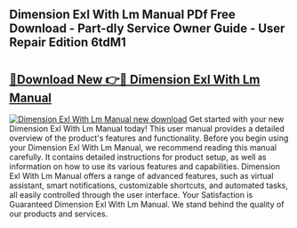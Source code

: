 ## Dimension Exl With Lm Manual PDf Free Download - Part-dIy Service Owner Guide - User Repair Edition 6tdM1

# <h2><a href="http://bc37464.oget.top/?id=Dimension+Exl+With+Lm+Manual">🔗Download New 👉🔴 Dimension Exl With Lm Manual</a></h2>

[![Dimension Exl With Lm Manual new download](https://i.imgur.com/5g1atiW.png)](http://bc37464.oget.top/?id=Dimension+Exl+With+Lm+Manual)
Get started with your new Dimension Exl With Lm Manual today! This user manual provides a detailed overview of the product's features and functionality. Before you begin using your Dimension Exl With Lm Manual, we recommend reading this manual carefully. It contains detailed instructions for product setup, as well as information on how to use its various features and capabilities. Dimension Exl With Lm Manual offers a range of advanced features, such as virtual assistant, smart notifications, customizable shortcuts, and automated tasks, all easily controlled through the user interface. Your Satisfaction is Guaranteed Dimension Exl With Lm Manual. We stand behind the quality of our products and services.
